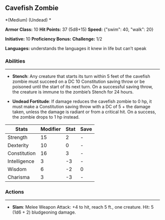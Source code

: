 ## Cavefish Zombie
*(Medium) (Undead) *

**Armor Class:** 10
**Hit Points:** 37 (5d8+15)
**Speed:** {"swim": 40, "walk": 20}

**Initiative:** 10
**Proficiency Bonus:**
**Challenge:** 1/2

**Languages:** understands the languages it knew in life but can’t speak

### Abilities
 --- 
- **Stench**: Any creature that starts its turn within 5 feet of the cavefish zombie must succeed on a DC 10 Constitution saving throw or be poisoned until the start of its next turn. On a successful saving throw, the creature is immune to the zombie’s Stench for 24 hours.

- **Undead Fortitude**: If damage reduces the cavefish zombie to 0 hp, it must make a Constitution saving throw with a DC of 5 + the damage taken, unless the damage is radiant or from a critical hit. On a success, the zombie drops to 1 hp instead.



| Stats | Modifier | Stat | Save
| ---- | ---- | ---- | ---- |
| Strength | 15 | 2 | - |
| Dexterity | 10 | 0 | - |
| Constitution | 16 | 3 | - |
| Intelligence | 3 | -3 | - |
| Wisdom | 6 | -2 | 0 |
| Charisma | 3 | -3 | - |

### Actions
 --- 
- **Slam**: Melee Weapon Attack: +4 to hit, reach 5 ft., one creature. Hit: 5 (1d6 + 2) bludgeoning damage.

